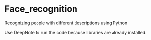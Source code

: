# Face_recognition
Recognizing people with different descriptions using Python

Use DeepNote to run the code because libraries are already installed.

